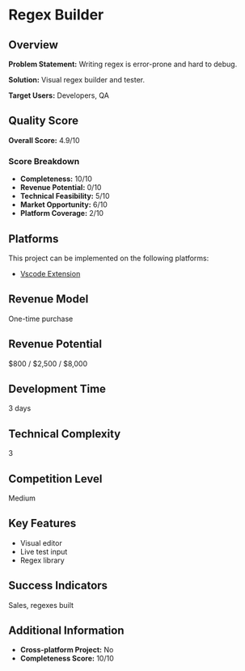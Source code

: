 # Regex Builder

## Overview
**Problem Statement:** Writing regex is error-prone and hard to debug.

**Solution:** Visual regex builder and tester.

**Target Users:** Developers, QA

## Quality Score
**Overall Score:** 4.9/10

### Score Breakdown
- **Completeness:** 10/10
- **Revenue Potential:** 0/10
- **Technical Feasibility:** 5/10
- **Market Opportunity:** 6/10
- **Platform Coverage:** 2/10

## Platforms
This project can be implemented on the following platforms:
- [Vscode Extension](./platforms/vscode-extension/)

## Revenue Model
One-time purchase

## Revenue Potential
$800 / $2,500 / $8,000

## Development Time
3 days

## Technical Complexity
3

## Competition Level
Medium

## Key Features
- Visual editor
- Live test input
- Regex library

## Success Indicators
Sales, regexes built

## Additional Information
- **Cross-platform Project:** No
- **Completeness Score:** 10/10
